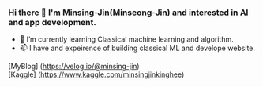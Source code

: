 ### Hi there 👋 I'm Minsing-Jin(Minseong-Jin) and interested in AI and app development.

- 🌱 I’m currently learning Classical machine learning and algorithm.
- 📫 I have and expeirence of building classical ML and develope website.


[MyBlog] (https://velog.io/@minsing-jin)<br>
[Kaggle] (https://www.kaggle.com/minsingjinkinghee)

<!--
**minsing-jin/minsing-Jin** is a ✨ _special_ ✨ repository because its `README.md` (this file) appears on your GitHub profile.

Here are some ideas to get you started:

- 🔭 I’m currently working on ...
- 🌱 I’m currently learning ...
- 👯 I’m looking to collaborate on ...
- 🤔 I’m looking for help with ...
- 💬 Ask me about ...
- 📫 How to reach me: ...
- 😄 Pronouns: ...
- ⚡ Fun fact: ...
-->
